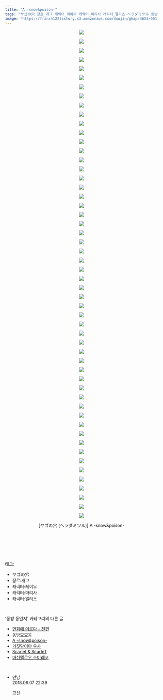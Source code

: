 ```yaml
---
title: "A -snow&poison-"
tags: "ヤゴの穴 장르_개그 캐릭터_레이무 캐릭터_마리사 캐릭터_앨리스 ヘラダミツル 동방_동인지"
image: "https://franch122tistory.s3.amazonaws.com/doujin/ghap/4653/001.jpg"
---
```

<div class="article">
<p style="text-align: center; clear: none; float: none;"><img src="{{ site.imgserver8 }}/ghap/4653/001.jpg"/></p>
<p style="text-align: center; clear: none; float: none;"><img src="{{ site.imgserver8 }}/ghap/4653/002.jpg"/></p>
<p style="text-align: center; clear: none; float: none;"><img src="{{ site.imgserver8 }}/ghap/4653/003.jpg"/></p>
<p style="text-align: center; clear: none; float: none;"><img src="{{ site.imgserver8 }}/ghap/4653/004.jpg"/></p>
<p style="text-align: center; clear: none; float: none;"><img src="{{ site.imgserver8 }}/ghap/4653/005.jpg"/></p>
<p style="text-align: center; clear: none; float: none;"><img src="{{ site.imgserver8 }}/ghap/4653/006.jpg"/></p>
<p style="text-align: center; clear: none; float: none;"><img src="{{ site.imgserver8 }}/ghap/4653/007.jpg"/></p>
<p style="text-align: center; clear: none; float: none;"><img src="{{ site.imgserver8 }}/ghap/4653/008.jpg"/></p>
<p style="text-align: center; clear: none; float: none;"><img src="{{ site.imgserver8 }}/ghap/4653/009.jpg"/></p>
<p style="text-align: center; clear: none; float: none;"><img src="{{ site.imgserver8 }}/ghap/4653/010.jpg"/></p>
<p style="text-align: center; clear: none; float: none;"><img src="{{ site.imgserver8 }}/ghap/4653/011.jpg"/></p>
<p style="text-align: center; clear: none; float: none;"><img src="{{ site.imgserver8 }}/ghap/4653/012.jpg"/></p>
<p style="text-align: center; clear: none; float: none;"><img src="{{ site.imgserver8 }}/ghap/4653/013.jpg"/></p>
<p style="text-align: center; clear: none; float: none;"><img src="{{ site.imgserver8 }}/ghap/4653/014.jpg"/></p>
<p style="text-align: center; clear: none; float: none;"><img src="{{ site.imgserver8 }}/ghap/4653/015.jpg"/></p>
<p style="text-align: center; clear: none; float: none;"><img src="{{ site.imgserver8 }}/ghap/4653/016.jpg"/></p>
<p style="text-align: center; clear: none; float: none;"><img src="{{ site.imgserver8 }}/ghap/4653/017.jpg"/></p>
<p style="text-align: center; clear: none; float: none;"><img src="{{ site.imgserver8 }}/ghap/4653/018.jpg"/></p>
<p style="text-align: center; clear: none; float: none;"><img src="{{ site.imgserver8 }}/ghap/4653/019.jpg"/></p>
<p style="text-align: center; clear: none; float: none;"><img src="{{ site.imgserver8 }}/ghap/4653/020.jpg"/></p>
<p style="text-align: center; clear: none; float: none;"><img src="{{ site.imgserver8 }}/ghap/4653/021.jpg"/></p>
<p style="text-align: center; clear: none; float: none;"><img src="{{ site.imgserver8 }}/ghap/4653/022.jpg"/></p>
<p style="text-align: center; clear: none; float: none;"><img src="{{ site.imgserver8 }}/ghap/4653/023.jpg"/></p>
<p style="text-align: center; clear: none; float: none;"><img src="{{ site.imgserver8 }}/ghap/4653/024.jpg"/></p>
<p style="text-align: center; clear: none; float: none;"><img src="{{ site.imgserver8 }}/ghap/4653/025.jpg"/></p>
<p style="text-align: center; clear: none; float: none;"><img src="{{ site.imgserver8 }}/ghap/4653/026.jpg"/></p>
<p style="text-align: center; clear: none; float: none;"><img src="{{ site.imgserver8 }}/ghap/4653/027.jpg"/></p>
<p style="text-align: center; clear: none; float: none;"><img src="{{ site.imgserver8 }}/ghap/4653/028.jpg"/></p>
<p style="text-align: center; clear: none; float: none;"><img src="{{ site.imgserver8 }}/ghap/4653/029.jpg"/></p>
<p style="text-align: center; clear: none; float: none;"><img src="{{ site.imgserver8 }}/ghap/4653/030.jpg"/></p>
<p style="text-align: center; clear: none; float: none;"><img src="{{ site.imgserver8 }}/ghap/4653/031.jpg"/></p>
<p style="text-align: center; clear: none; float: none;"><img src="{{ site.imgserver8 }}/ghap/4653/032.jpg"/></p>
<p style="text-align: center; clear: none; float: none;"><img src="{{ site.imgserver8 }}/ghap/4653/033.jpg"/></p>
<p style="text-align: center; clear: none; float: none;"><img src="{{ site.imgserver8 }}/ghap/4653/034.jpg"/></p>
<p style="text-align: center; clear: none; float: none;"><img src="{{ site.imgserver8 }}/ghap/4653/035.jpg"/></p>
<p style="text-align: center; clear: none; float: none;"><img src="{{ site.imgserver8 }}/ghap/4653/036.jpg"/></p>
<p style="text-align: center; clear: none; float: none;"><img src="{{ site.imgserver8 }}/ghap/4653/037.jpg"/></p>
<p style="text-align: center; clear: none; float: none;"><img src="{{ site.imgserver8 }}/ghap/4653/038.jpg"/></p>
<p style="text-align: center; clear: none; float: none;"><img src="{{ site.imgserver8 }}/ghap/4653/039.jpg"/></p>
<p style="text-align: center; clear: none; float: none;"><img src="{{ site.imgserver8 }}/ghap/4653/040.jpg"/></p>
<p style="text-align: center; clear: none; float: none;"><img src="{{ site.imgserver8 }}/ghap/4653/041.jpg"/></p>
<p style="text-align: center; clear: none; float: none;"><img src="{{ site.imgserver8 }}/ghap/4653/042.jpg"/></p>
<p style="text-align: center; clear: none; float: none;"><img src="{{ site.imgserver8 }}/ghap/4653/043.jpg"/></p>
<p style="text-align: center; clear: none; float: none;"><img src="{{ site.imgserver8 }}/ghap/4653/044.jpg"/></p>
<p style="text-align: center; clear: none; float: none;"><img src="{{ site.imgserver8 }}/ghap/4653/045.jpg"/></p>
<p style="text-align: center; clear: none; float: none;"><img src="{{ site.imgserver8 }}/ghap/4653/046.jpg"/></p>
<p style="text-align: center; clear: none; float: none;"><img src="{{ site.imgserver8 }}/ghap/4653/047.jpg"/></p>
<p style="text-align: center; clear: none; float: none;"><img src="{{ site.imgserver8 }}/ghap/4653/048.jpg"/></p>
<p style="text-align: center; clear: none; float: none;"><img src="{{ site.imgserver8 }}/ghap/4653/049.jpg"/></p>
<p style="text-align: center; clear: none; float: none;"><img src="{{ site.imgserver8 }}/ghap/4653/050.jpg"/></p>
<p style="text-align: center; clear: none; float: none;"><img src="{{ site.imgserver8 }}/ghap/4653/051.jpg"/></p>
<p style="text-align: center; clear: none; float: none;"><img src="{{ site.imgserver8 }}/ghap/4653/052.jpg"/></p>
<p style="text-align: center; clear: none; float: none;"><img src="{{ site.imgserver8 }}/ghap/4653/053.jpg"/></p>
<p style="text-align: center; clear: none; float: none;"><img src="{{ site.imgserver8 }}/ghap/4653/054.jpg"/></p>
<p style="text-align: center; clear: none; float: none;">[ヤゴの穴 (ヘラダミツル)] A -snow&amp;poison-</p>
<p style="text-align: center; clear: none; float: none;"><br/></p>
<p><br/></p>
</div><br/>
<div class="tagTrail">
<p>태그: </p>
<ul>
<li>ヤゴの穴</li>
<li>장르:개그</li>
<li>캐릭터:레이무</li>
<li>캐릭터:마리사</li>
<li>캐릭터:앨리스</li>
</ul>
</div><br/>
<div class="another">
<p>'동방 동인지' 카테고리의 다른 글</p>
<ul>
<li><a href="/ghap_4655">연회에 이르다 - 전편</a></li>
<li><a href="/ghap_4654">동방묘묘몽</a></li>
<li><a href="/ghap_4653">A -snow&amp;poison-</a></li>
<li><a href="/ghap_1175">거짓말이야 우사</a></li>
<li><a href="/ghap_3685">Scarlet &amp; ScarleT</a></li>
<li><a href="/ghap_4633">마쉬멜로우 스미레코</a></li>
</ul>
</div><br/>
<div class="cb_module cb_fluid">
<div class="cb_wrt cb_profile">
<div class="comment">
<ul>
<li class="cb_thumb_off" id="comment15327957">
<div class="cb_comment_area">
<div class="cb_info_area">
<div class="cb_section">
<span class="cb_nick_name">만남</span>
</div>
<div class="cb_section">
<span class="cb_date">2018.09.07 22:39 </span>
</div>
</div>
<div class="cb_dsc_comment">
<p class="cb_dsc">
											고전
										</p>
</div>
</div></li>
</ul>
</div>
</div><!-- commentList close -->
</div><br/>
